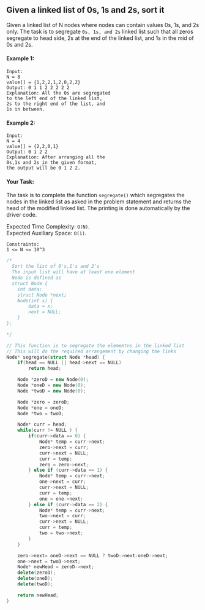 ## Given a linked list of 0s, 1s and 2s, sort it

Given a linked list of N nodes where nodes can contain values 0s, 1s, and 2s only. The task is to segregate `0s, 1s, and 2s` linked list such that all zeros segregate to head side, 2s at the end of the linked list, and 1s in the mid of 0s and 2s.

#### Example 1:

```
Input:
N = 8
value[] = {1,2,2,1,2,0,2,2}
Output: 0 1 1 2 2 2 2 2
Explanation: All the 0s are segregated
to the left end of the linked list,
2s to the right end of the list, and
1s in between.
```

#### Example 2:

```
Input:
N = 4
value[] = {2,2,0,1}
Output: 0 1 2 2
Explanation: After arranging all the
0s,1s and 2s in the given format,
the output will be 0 1 2 2.
```

#### Your Task:

The task is to complete the function `segregate()` which segregates the nodes in the linked list as asked in the problem statement and returns the head of the modified linked list. The printing is done automatically by the driver code.

Expected Time Complexity: `O(N)`.  
Expected Auxiliary Space: `O(1)`.

```
Constraints:
1 <= N <= 10^3
```

```c++
/*
  Sort the list of 0's,1's and 2's
  The input list will have at least one element
  Node is defined as
  struct Node {
    int data;
    struct Node *next;
    Node(int x) {
        data = x;
        next = NULL;
    }
};

*/

// This function is to segregate the elememtns in the linked list
// This will do the required arrangement by changing the links
Node* segregate(struct Node *head) {
    if(head == NULL || head->next == NULL)
        return head;

    Node *zeroD = new Node(0);
    Node *oneD = new Node(0);
    Node *twoD = new Node(0);

    Node *zero = zeroD;
    Node *one = oneD;
    Node *two = twoD;

    Node* curr = head;
    while(curr != NULL ) {
        if(curr->data == 0) {
            Node* temp = curr->next;
            zero->next = curr;
            curr->next = NULL;
            curr = temp;
            zero = zero->next;
        } else if (curr->data == 1) {
            Node* temp = curr->next;
            one->next = curr;
            curr->next = NULL;
            curr = temp;
            one = one->next;
        } else if (curr->data == 2) {
            Node* temp = curr->next;
            two->next = curr;
            curr->next = NULL;
            curr = temp;
            two = two->next;
        }
    }

    zero->next= oneD->next == NULL ? twoD->next:oneD->next;
    one->next = twoD->next;
    Node* newHead = zeroD->next;
    delete(zeroD);
    delete(oneD);
    delete(twoD);

    return newHead;
}
```
